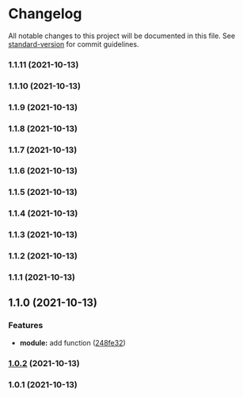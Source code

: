 # Changelog

All notable changes to this project will be documented in this file. See [standard-version](https://github.com/conventional-changelog/standard-version) for commit guidelines.

### 1.1.11 (2021-10-13)

### 1.1.10 (2021-10-13)

### 1.1.9 (2021-10-13)

### 1.1.8 (2021-10-13)

### 1.1.7 (2021-10-13)

### 1.1.6 (2021-10-13)

### 1.1.5 (2021-10-13)

### 1.1.4 (2021-10-13)

### 1.1.3 (2021-10-13)

### 1.1.2 (2021-10-13)

### 1.1.1 (2021-10-13)

## 1.1.0 (2021-10-13)


### Features

* **module:** add function ([248fe32](https://github.com/peteyycz/release-talk-nodebp/commit/248fe32d181724f8c2507f3a99ede078da64cc44))

### [1.0.2](https://github.com/peteyycz/release-talk-nodebp/compare/v1.0.1...v1.0.2) (2021-10-13)

### 1.0.1 (2021-10-13)
